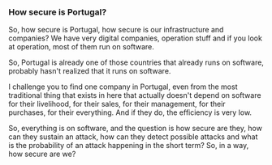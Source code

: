 ### How secure is Portugal?

So, how secure is Portugal, how secure is our infrastructure and companies? We have very digital companies, operation stuff and if you look at operation, most of them run on software.

So, Portugal is already one of those countries that already runs on software, probably hasn't realized that it runs on software.

I challenge you to find one company in Portugal, even from the most traditional thing that exists in here that actually doesn't depend on software for their livelihood, for their sales, for their management, for their purchases, for their everything. And if they do, the efficiency is very low.

So, everything is on software, and the question is how secure are they, how can they sustain an attack, how can they detect possible attacks and what is the probability of an attack happening in the short term? So, in a way, how secure are we?
